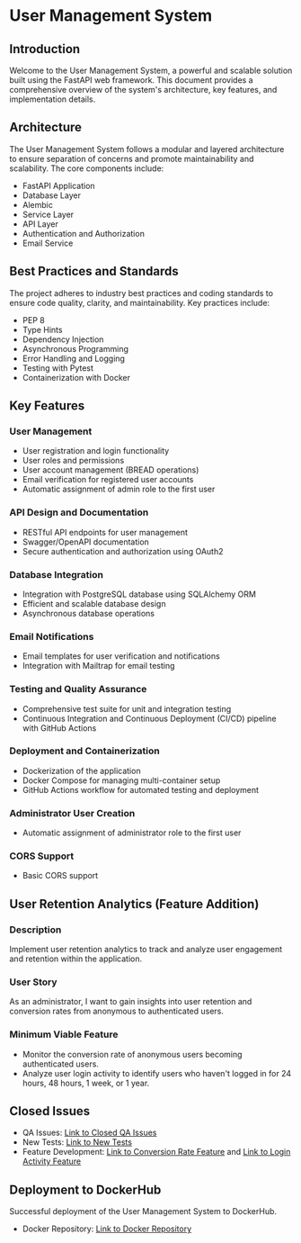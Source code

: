 # User Management System

## Introduction
Welcome to the User Management System, a powerful and scalable solution built using the FastAPI web framework. This document provides a comprehensive overview of the system's architecture, key features, and implementation details.

## Architecture
The User Management System follows a modular and layered architecture to ensure separation of concerns and promote maintainability and scalability. The core components include:
- FastAPI Application
- Database Layer
- Alembic
- Service Layer
- API Layer
- Authentication and Authorization
- Email Service

## Best Practices and Standards
The project adheres to industry best practices and coding standards to ensure code quality, clarity, and maintainability. Key practices include:
- PEP 8
- Type Hints
- Dependency Injection
- Asynchronous Programming
- Error Handling and Logging
- Testing with Pytest
- Containerization with Docker

## Key Features
### User Management
- User registration and login functionality
- User roles and permissions
- User account management (BREAD operations)
- Email verification for registered user accounts
- Automatic assignment of admin role to the first user

### API Design and Documentation
- RESTful API endpoints for user management
- Swagger/OpenAPI documentation
- Secure authentication and authorization using OAuth2

### Database Integration
- Integration with PostgreSQL database using SQLAlchemy ORM
- Efficient and scalable database design
- Asynchronous database operations

### Email Notifications
- Email templates for user verification and notifications
- Integration with Mailtrap for email testing

### Testing and Quality Assurance
- Comprehensive test suite for unit and integration testing
- Continuous Integration and Continuous Deployment (CI/CD) pipeline with GitHub Actions

### Deployment and Containerization
- Dockerization of the application
- Docker Compose for managing multi-container setup
- GitHub Actions workflow for automated testing and deployment

### Administrator User Creation
- Automatic assignment of administrator role to the first user

### CORS Support
- Basic CORS support

## User Retention Analytics (Feature Addition)
### Description
Implement user retention analytics to track and analyze user engagement and retention within the application.

### User Story
As an administrator, I want to gain insights into user retention and conversion rates from anonymous to authenticated users.

### Minimum Viable Feature
- Monitor the conversion rate of anonymous users becoming authenticated users.
- Analyze user login activity to identify users who haven't logged in for 24 hours, 48 hours, 1 week, or 1 year.

## Closed Issues
- QA Issues: [Link to Closed QA Issues](https://github.com/zoebrito/is601Final-Spring2024/issues?q=is%3Aissue+is%3Aclosed)
- New Tests: [Link to New Tests](https://github.com/zoebrito/is601Final-Spring2024/pull/19)
- Feature Development: [Link to Conversion Rate Feature](https://github.com/zoebrito/is601Final-Spring2024/pull/16) and [Link to Login Activity Feature](https://github.com/zoebrito/is601Final-Spring2024/pull/17)

## Deployment to DockerHub
Successful deployment of the User Management System to DockerHub.

- Docker Repository: [Link to Docker Repository](https://hub.docker.com/r/zbrito/is601final-spring2024)
